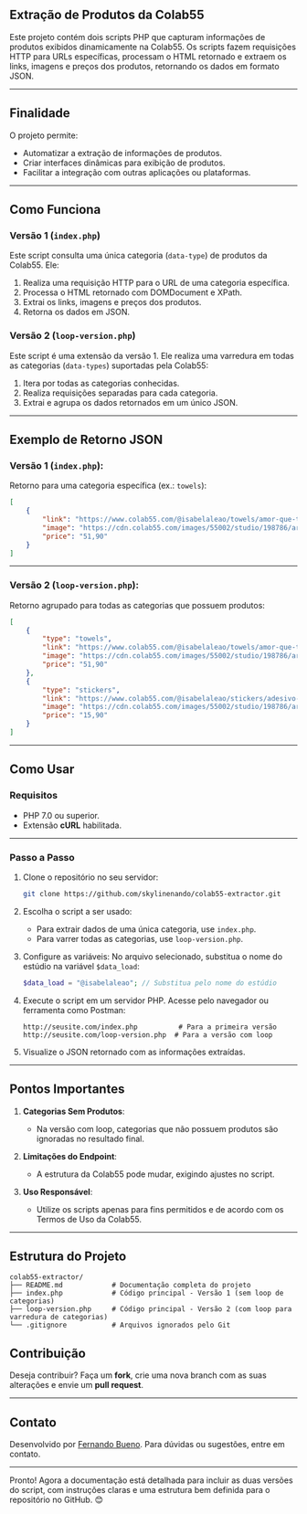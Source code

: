 ## Extração de Produtos da Colab55

Este projeto contém dois scripts PHP que capturam informações de produtos exibidos dinamicamente na Colab55. Os scripts fazem requisições HTTP para URLs específicas, processam o HTML retornado e extraem os links, imagens e preços dos produtos, retornando os dados em formato JSON.

---

## **Finalidade**

O projeto permite:
- Automatizar a extração de informações de produtos.
- Criar interfaces dinâmicas para exibição de produtos.
- Facilitar a integração com outras aplicações ou plataformas.

---

## **Como Funciona**

### **Versão 1 (`index.php`)**

Este script consulta uma única categoria (`data-type`) de produtos da Colab55. Ele:
1. Realiza uma requisição HTTP para o URL de uma categoria específica.
2. Processa o HTML retornado com DOMDocument e XPath.
3. Extrai os links, imagens e preços dos produtos.
4. Retorna os dados em JSON.

### **Versão 2 (`loop-version.php`)**

Este script é uma extensão da versão 1. Ele realiza uma varredura em todas as categorias (`data-types`) suportadas pela Colab55:
1. Itera por todas as categorias conhecidas.
2. Realiza requisições separadas para cada categoria.
3. Extrai e agrupa os dados retornados em um único JSON.

---

## **Exemplo de Retorno JSON**

### **Versão 1 (`index.php`):**

Retorno para uma categoria específica (ex.: `towels`):
```json
[
    {
        "link": "https://www.colab55.com/@isabelaleao/towels/amor-que-tenho-por-voce",
        "image": "https://cdn.colab55.com/images/55002/studio/198786/art/421047/towels.png",
        "price": "51,90"
    }
]
```

---

### **Versão 2 (`loop-version.php`):**

Retorno agrupado para todas as categorias que possuem produtos:
```json
[
    {
        "type": "towels",
        "link": "https://www.colab55.com/@isabelaleao/towels/amor-que-tenho-por-voce",
        "image": "https://cdn.colab55.com/images/55002/studio/198786/art/421047/towels.png",
        "price": "51,90"
    },
    {
        "type": "stickers",
        "link": "https://www.colab55.com/@isabelaleao/stickers/adesivo-personalizado",
        "image": "https://cdn.colab55.com/images/55002/studio/198786/art/421058/stickers.png",
        "price": "15,90"
    }
]
```

---

## **Como Usar**

### Requisitos
- PHP 7.0 ou superior.
- Extensão **cURL** habilitada.

---

### **Passo a Passo**

1. Clone o repositório no seu servidor:
   ```bash
   git clone https://github.com/skylinenando/colab55-extractor.git
   ```

2. Escolha o script a ser usado:
   - Para extrair dados de uma única categoria, use `index.php`.
   - Para varrer todas as categorias, use `loop-version.php`.

3. Configure as variáveis:
   No arquivo selecionado, substitua o nome do estúdio na variável `$data_load`:
   ```php
   $data_load = "@isabelaleao"; // Substitua pelo nome do estúdio
   ```

4. Execute o script em um servidor PHP. Acesse pelo navegador ou ferramenta como Postman:
   ```
   http://seusite.com/index.php          # Para a primeira versão
   http://seusite.com/loop-version.php  # Para a versão com loop
   ```

5. Visualize o JSON retornado com as informações extraídas.

---

## **Pontos Importantes**

1. **Categorias Sem Produtos**:
   - Na versão com loop, categorias que não possuem produtos são ignoradas no resultado final.

2. **Limitações do Endpoint**:
   - A estrutura da Colab55 pode mudar, exigindo ajustes no script.

3. **Uso Responsável**:
   - Utilize os scripts apenas para fins permitidos e de acordo com os Termos de Uso da Colab55.

---

## Estrutura do Projeto

```plaintext
colab55-extractor/
├── README.md            # Documentação completa do projeto
├── index.php            # Código principal - Versão 1 (sem loop de categorias)
├── loop-version.php     # Código principal - Versão 2 (com loop para varredura de categorias)
└── .gitignore           # Arquivos ignorados pelo Git
```

## **Contribuição**

Deseja contribuir? Faça um **fork**, crie uma nova branch com as suas alterações e envie um **pull request**.

---

## **Contato**

Desenvolvido por [Fernando Bueno](https://github.com/skylinenando). Para dúvidas ou sugestões, entre em contato.

---

Pronto! Agora a documentação está detalhada para incluir as duas versões do script, com instruções claras e uma estrutura bem definida para o repositório no GitHub. 😊
